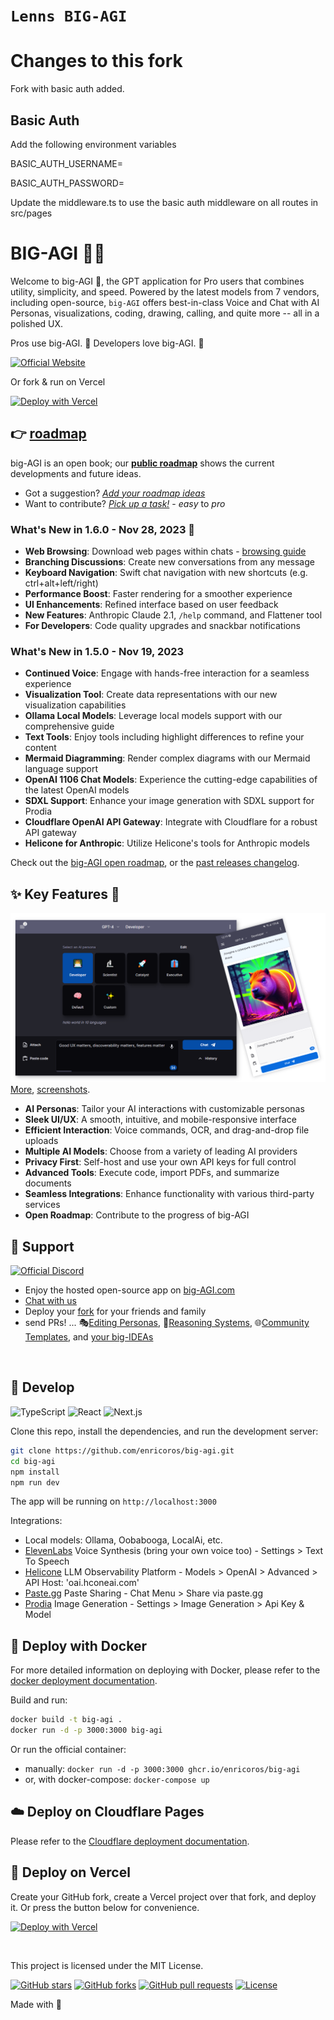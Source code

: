 # `Lenns BIG-AGI`

# Changes to this fork
Fork with basic auth added.

## Basic Auth
Add the following environment variables

BASIC_AUTH_USERNAME=<your username>

BASIC_AUTH_PASSWORD=<your password>

Update the middleware.ts to use the basic auth middleware on all routes in src/pages

# BIG-AGI 🧠✨

Welcome to big-AGI 👋, the GPT application for Pro users that combines utility,
simplicity, and speed. Powered by the latest models from 7 vendors, including
open-source, `big-AGI` offers best-in-class Voice and Chat with AI Personas,
visualizations, coding, drawing, calling, and quite more -- all in a polished UX.

Pros use big-AGI. 🚀 Developers love big-AGI. 🤖

[![Official Website](https://img.shields.io/badge/BIG--AGI.com-%23096bde?style=for-the-badge&logo=vercel&label=launch)](https://big-agi.com)

Or fork & run on Vercel

[![Deploy with Vercel](https://vercel.com/button)](https://vercel.com/new/clone?repository-url=https%3A%2F%2Fgithub.com%2Fenricoros%2Fbig-agi&env=OPENAI_API_KEY,OPENAI_API_HOST&envDescription=OpenAI%20KEY%20for%20your%20deployment.%20Set%20HOST%20only%20if%20non-default.)

## 👉 [roadmap](https://github.com/users/enricoros/projects/4/views/2)

big-AGI is an open book; our **[public roadmap](https://github.com/users/enricoros/projects/4/views/2)**
shows the current developments and future ideas.

- Got a suggestion? [_Add your roadmap ideas_](https://github.com/enricoros/big-agi/issues/new?&template=roadmap-request.md)
- Want to contribute? [_Pick up a task!_](https://github.com/users/enricoros/projects/4/views/4) - _easy_ to _pro_

### What's New in 1.6.0 - Nov 28, 2023 🌟

- **Web Browsing**: Download web pages within chats - [browsing guide](https://github.com/enricoros/big-agi/blob/main/docs/config-browse.md)
- **Branching Discussions**: Create new conversations from any message
- **Keyboard Navigation**: Swift chat navigation with new shortcuts (e.g. ctrl+alt+left/right)
- **Performance Boost**: Faster rendering for a smoother experience
- **UI Enhancements**: Refined interface based on user feedback
- **New Features**: Anthropic Claude 2.1, `/help` command, and Flattener tool
- **For Developers**: Code quality upgrades and snackbar notifications

### What's New in 1.5.0 - Nov 19, 2023

- **Continued Voice**: Engage with hands-free interaction for a seamless experience
- **Visualization Tool**: Create data representations with our new visualization capabilities
- **Ollama Local Models**: Leverage local models support with our comprehensive guide
- **Text Tools**: Enjoy tools including highlight differences to refine your content
- **Mermaid Diagramming**: Render complex diagrams with our Mermaid language support
- **OpenAI 1106 Chat Models**: Experience the cutting-edge capabilities of the latest OpenAI models
- **SDXL Support**: Enhance your image generation with SDXL support for Prodia
- **Cloudflare OpenAI API Gateway**: Integrate with Cloudflare for a robust API gateway
- **Helicone for Anthropic**: Utilize Helicone's tools for Anthropic models

Check out the [big-AGI open roadmap](https://github.com/users/enricoros/projects/4/views/2), or
the [past releases changelog](docs/changelog.md).

## ✨ Key Features 👊

![Ask away, paste a ton, copy the gems](docs/pixels/big-AGI-compo1.png)
[More](docs/pixels/big-AGI-compo2b.png), [screenshots](docs/pixels).

- **AI Personas**: Tailor your AI interactions with customizable personas
- **Sleek UI/UX**: A smooth, intuitive, and mobile-responsive interface
- **Efficient Interaction**: Voice commands, OCR, and drag-and-drop file uploads
- **Multiple AI Models**: Choose from a variety of leading AI providers
- **Privacy First**: Self-host and use your own API keys for full control
- **Advanced Tools**: Execute code, import PDFs, and summarize documents
- **Seamless Integrations**: Enhance functionality with various third-party services
- **Open Roadmap**: Contribute to the progress of big-AGI

## 💖 Support

[//]: # ([![Official Discord]&#40;https://img.shields.io/discord/1098796266906980422?label=discord&logo=discord&logoColor=%23fff&style=for-the-badge&#41;]&#40;https://discord.gg/MkH4qj2Jp9&#41;)
[![Official Discord](https://discordapp.com/api/guilds/1098796266906980422/widget.png?style=banner2)](https://discord.gg/MkH4qj2Jp9)

* Enjoy the hosted open-source app on [big-AGI.com](https://big-agi.com)
* [Chat with us](https://discord.gg/MkH4qj2Jp9)
* Deploy your [fork](https://github.com/enricoros/big-agi/fork) for your friends and family
* send PRs! ...
  🎭[Editing Personas](https://github.com/enricoros/big-agi/issues/35),
  🧩[Reasoning Systems](https://github.com/enricoros/big-agi/issues/36),
  🌐[Community Templates](https://github.com/enricoros/big-agi/issues/35),
  and [your big-IDEAs](https://github.com/enricoros/big-agi/issues/new?labels=RFC&body=Describe+the+idea)

<br/>

## 🧩 Develop

![TypeScript](https://img.shields.io/badge/TypeScript-007ACC?style=&logo=typescript&logoColor=white)
![React](https://img.shields.io/badge/React-61DAFB?style=&logo=react&logoColor=black)
![Next.js](https://img.shields.io/badge/Next.js-000000?style=&logo=vercel&logoColor=white)

Clone this repo, install the dependencies, and run the development server:

```bash
git clone https://github.com/enricoros/big-agi.git
cd big-agi
npm install
npm run dev
```

The app will be running on `http://localhost:3000`

Integrations:

* Local models: Ollama, Oobabooga, LocalAi, etc.
* [ElevenLabs](https://elevenlabs.io/) Voice Synthesis (bring your own voice too) - Settings > Text To Speech
* [Helicone](https://www.helicone.ai/) LLM Observability Platform - Models > OpenAI > Advanced > API Host: 'oai.hconeai.com'
* [Paste.gg](https://paste.gg/) Paste Sharing - Chat Menu > Share via paste.gg
* [Prodia](https://prodia.com/) Image Generation - Settings > Image Generation > Api Key & Model

## 🐳 Deploy with Docker

For more detailed information on deploying with Docker, please refer to the [docker deployment documentation](docs/deploy-docker.md).

Build and run:

```bash
docker build -t big-agi .
docker run -d -p 3000:3000 big-agi
``` 

Or run the official container:

- manually: `docker run -d -p 3000:3000 ghcr.io/enricoros/big-agi`
- or, with docker-compose: `docker-compose up`

## ☁️ Deploy on Cloudflare Pages

Please refer to the [Cloudflare deployment documentation](docs/deploy-cloudflare.md).

## 🚀 Deploy on Vercel

Create your GitHub fork, create a Vercel project over that fork, and deploy it. Or press the button below for convenience.

[![Deploy with Vercel](https://vercel.com/button)](https://vercel.com/new/clone?repository-url=https%3A%2F%2Fgithub.com%2Fenricoros%2Fbig-agi&env=OPENAI_API_KEY,OPENAI_API_HOST&envDescription=OpenAI%20KEY%20for%20your%20deployment.%20Set%20HOST%20only%20if%20non-default.)



<br/>

This project is licensed under the MIT License.

[![GitHub stars](https://img.shields.io/github/stars/enricoros/big-agi)](https://github.com/enricoros/big-agi/stargazers)
[![GitHub forks](https://img.shields.io/github/forks/enricoros/big-agi)](https://github.com/enricoros/big-agi/network)
[![GitHub pull requests](https://img.shields.io/github/issues-pr/enricoros/big-agi)](https://github.com/enricoros/big-agi/pulls)
[![License](https://img.shields.io/github/license/enricoros/big-agi)](https://github.com/enricoros/big-agi/LICENSE)

[//]: # ([![GitHub issues]&#40;https://img.shields.io/github/issues/enricoros/big-agi&#41;]&#40;https://github.com/enricoros/big-agi/issues&#41;)

Made with 💙
